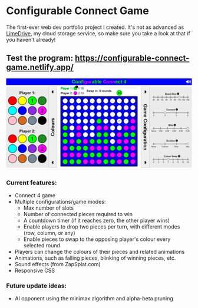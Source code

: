 # Configurable Connect Game
The first-ever web dev portfolio project I created. It's not as advanced as [LimeDrive](https://github.com/Mohammad-SU/LimeDrive-Cloud-Service), my cloud storage service, so make sure you take a look at that if you haven't already!
## Test the program: https://configurable-connect-game.netlify.app/

![Configurable Connect 4 Game - Screenshot](Connect4-screenshot.png?)

### Current features:
- Connect 4 game
- Multiple configurations/game modes: 
  - Max number of slots
  - Number of connected pieces required to win
  - A countdown timer (if it reaches zero, the other player wins)
  - Enable players to drop two pieces per turn, with different modes (row, column, or any)
  - Enable pieces to swap to the opposing player's colour every selected round
- Players can change the colours of their pieces and related animations
- Animations, such as falling pieces, blinking of winning pieces, etc.
- Sound effects (from ZapSplat.com)
- Responsive CSS

### Future update ideas:
- AI opponent using the minimax algorithm and alpha-beta pruning
